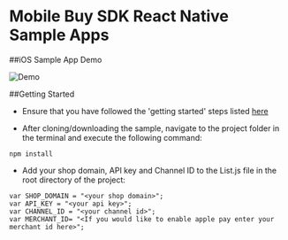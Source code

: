 # Mobile Buy SDK React Native Sample Apps

##iOS Sample App Demo

![Demo](https://github.com/Shopify/mobile-buy-sdk-ReactNative-iOS/blob/master/RN_demo.gif)

##Getting Started

* Ensure that you have followed the 'getting started' steps listed [here](https://facebook.github.io/react-native/docs/getting-started.html) 

* After cloning/downloading the sample, navigate to the project folder in the terminal and execute the following command:
``` 
npm install
```
* Add your shop domain, API key and Channel ID to the List.js file in the root directory of the project:

```
var SHOP_DOMAIN = "<your shop domain>";
var API_KEY = "<your api key>";
var CHANNEL_ID = "<your channel id>";
var MERCHANT_ID= "<If you would like to enable apple pay enter your merchant id here>";
````
